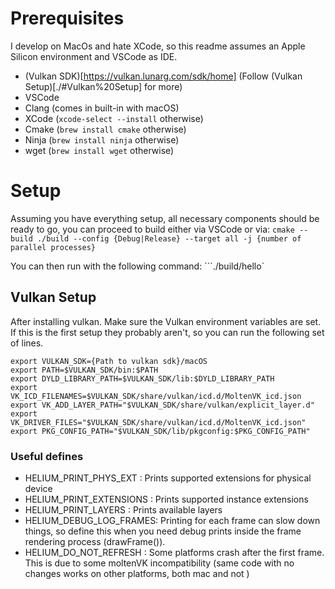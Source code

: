 
# Prerequisites #
I develop on MacOs and hate XCode, so this readme assumes an Apple Silicon environment and VSCode as IDE.
 - (Vulkan SDK)[https://vulkan.lunarg.com/sdk/home] (Follow (Vulkan Setup)[./#Vulkan%20Setup] for more)
 - VSCode 
 - Clang (comes in built-in with macOS)
 - XCode (`xcode-select --install` otherwise)
 - Cmake (`brew install cmake` otherwise)
 - Ninja (`brew install ninja` otherwise)
 - wget (`brew install wget` otherwise)

# Setup #
Assuming you have everything setup, all necessary components should be ready to go, you can proceed to build either via VSCode or via:
```cmake --build ./build --config {Debug|Release} --target all -j {number of parallel processes}```

You can then run with the following command:
```./build/hello`


## Vulkan Setup ##
After installing vulkan. Make sure the Vulkan environment variables are set. If this is the first setup they probably aren't, so you can run the following set of lines.
<!---TODO: make bash script--->
```
export VULKAN_SDK={Path to vulkan sdk}/macOS
export PATH=$VULKAN_SDK/bin:$PATH
export DYLD_LIBRARY_PATH=$VULKAN_SDK/lib:$DYLD_LIBRARY_PATH
export VK_ICD_FILENAMES=$VULKAN_SDK/share/vulkan/icd.d/MoltenVK_icd.json
export VK_ADD_LAYER_PATH="$VULKAN_SDK/share/vulkan/explicit_layer.d"
export VK_DRIVER_FILES="$VULKAN_SDK/share/vulkan/icd.d/MoltenVK_icd.json"
export PKG_CONFIG_PATH="$VULKAN_SDK/lib/pkgconfig:$PKG_CONFIG_PATH"
```


### Useful defines ###
- HELIUM_PRINT_PHYS_EXT : Prints supported extensions for physical device
- HELIUM_PRINT_EXTENSIONS : Prints supported instance extensions
- HELIUM_PRINT_LAYERS : Prints available layers
- HELIUM_DEBUG_LOG_FRAMES: Printing for each frame can slow down things, so define this when you need debug prints inside the frame rendering process (drawFrame()).
- HELIUM_DO_NOT_REFRESH : Some platforms crash after the first frame. This is due to some moltenVK incompatibility (same code with no changes works on other platforms, both mac and not )